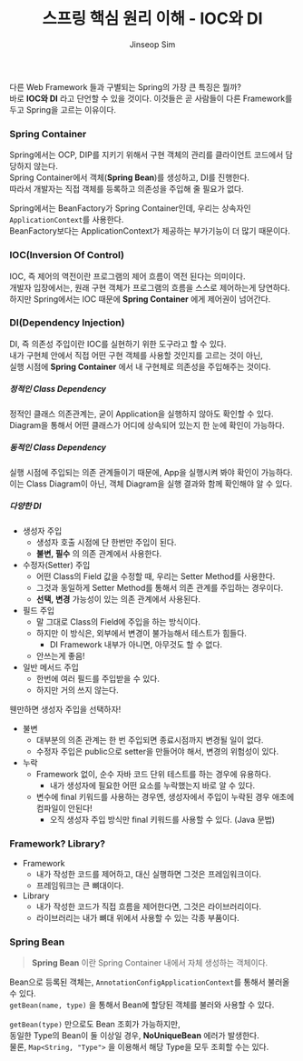 ﻿---
layout: post
title: "스프링 핵심 원리 이해 - IOC와 DI"
categories: Springboot
tags: [java]
author:
  - Jinseop Sim
---
다른 Web Framework 들과 구별되는 Spring의 가장 큰 특징은 뭘까?  
바로 __IOC와 DI__ 라고 단언할 수 있을 것이다.
이것들은 곧 사람들이 다른 Framework를 두고 Spring을 고르는 이유이다.

### Spring Container
Spring에서는 OCP, DIP를 지키기 위해서 구현 객체의 관리를 클라이언트 코드에서 담당하지 않는다.  
Spring Container에서 객체(__Spring Bean__)를 생성하고, DI를 진행한다.  
따라서 개발자는 직접 객체를 등록하고 의존성을 주입해 줄 필요가 없다.  

Spring에서는 BeanFactory가 Spring Container인데, 우리는 상속자인 ```ApplicationContext```를 사용한다.  
BeanFactory보다는 ApplicationContext가 제공하는 부가기능이 더 많기 때문이다.  

### IOC(Inversion Of Control)
IOC, 즉 제어의 역전이란 프로그램의 제어 흐름이 역전 된다는 의미이다.  
개발자 입장에서는, 원래 구현 객체가 프로그램의 흐름을 스스로 제어하는게 당연하다.  
하지만 Spring에서는 IOC 때문에 __Spring Container__ 에게 제어권이 넘어간다.  

### DI(Dependency Injection)
DI, 즉 의존성 주입이란 IOC를 실현하기 위한 도구라고 할 수 있다.  
내가 구현체 안에서 직접 어떤 구현 객체를 사용할 것인지를 고르는 것이 아닌,  
실행 시점에 __Spring Container__ 에서 내 구현체로 의존성을 주입해주는 것이다.  

##### 정적인 Class Dependency
정적인 클래스 의존관계는, 굳이 Application을 실행하지 않아도 확인할 수 있다.  
Diagram을 통해서 어떤 클래스가 어디에 상속되어 있는지 한 눈에 확인이 가능하다.

##### 동적인 Class Dependency
실행 시점에 주입되는 의존 관계들이기 때문에, App을 실행시켜 봐야 확인이 가능하다.  
이는 Class Diagram이 아닌, 객체 Diagram을 실행 결과와 함께 확인해야 알 수 있다.  

##### 다양한 DI
- 생성자 주입
  - 생성자 호출 시점에 단 한번만 주입이 된다.
  - __불변, 필수__ 의 의존 관계에서 사용한다.
- 수정자(Setter) 주입
  - 어떤 Class의 Field 값을 수정할 때, 우리는 Setter Method를 사용한다.
  - 그것과 동일하게 Setter Method를 통해서 의존 관계를 주입하는 경우이다.
  - __선택, 변경__ 가능성이 있는 의존 관계에서 사용된다.
- 필드 주입
  - 말 그대로 Class의 Field에 주입을 하는 방식이다.
  - 하지만 이 방식은, 외부에서 변경이 불가능해서 테스트가 힘들다.
    - DI Framework 내부가 아니면, 아무것도 할 수 없다.
  - 안쓰는게 좋음!
- 일반 메서드 주입
  - 한번에 여러 필드를 주입받을 수 있다.
  - 하지만 거의 쓰지 않는다.

웬만하면 생성자 주입을 선택하자!  
- 불변
  - 대부분의 의존 관계는 한 번 주입되면 종료시점까지 변경될 일이 없다.
  - 수정자 주입은 public으로 setter을 만들어야 해서, 변경의 위험성이 있다.
- 누락
  - Framework 없이, 순수 자바 코드 단위 테스트를 하는 경우에 유용하다.
    - 내가 생성자에 필요한 어떤 요소를 누락했는지 바로 알 수 있다.
  - 변수에 final 키워드를 사용하는 경우엔, 생성자에서 주입이 누락된 경우 애초에 컴파일이 안된다!
    - 오직 생성자 주입 방식만 final 키워드를 사용할 수 있다. (Java 문법)

### Framework? Library?
- Framework
  - 내가 작성한 코드를 제어하고, 대신 실행하면 그것은 프레임워크이다.
  - 프레임워크는 큰 뼈대이다.
- Library
  - 내가 작성한 코드가 직접 흐름을 제어한다면, 그것은 라이브러리이다.
  - 라이브러리는 내가 뼈대 위에서 사용할 수 있는 각종 부품이다.

### Spring Bean
> __Spring Bean__ 이란 Spring Container 내에서 자체 생성하는 객체이다.  

Bean으로 등록된 객체는, ```AnnotationConfigApplicationContext```를 통해서 불러올 수 있다.  
```getBean(name, type)``` 을 통해서 Bean에 할당된 객체를 불러와 사용할 수 있다.  

```getBean(type)``` 만으로도 Bean 조회가 가능하지만,  
동일한 Type의 Bean이 둘 이상일 경우, __NoUniqueBean__ 에러가 발생한다.  
물론, ```Map<String, "Type">``` 을 이용해서 해당 Type을 모두 조회할 수는 있다.  